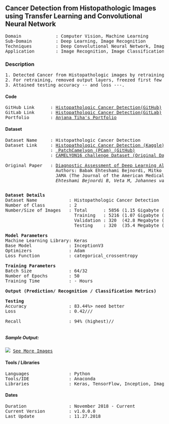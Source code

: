 ## Cancer Detection from Histopathologic Images using Transfer Learning and Convolutional Neural Network                                           
<pre>
Domain             : Computer Vision, Machine Learning
Sub-Domain         : Deep Learning, Image Recognition
Techniques         : Deep Convolutional Neural Network, ImageNet, Inception
Application        : Image Recognition, Image Classification, Medical Imaging
</pre>

### Description
<pre>
1. Detected Cancer from Histopathologic images by retraining pretrained model “InceptionV3” with 250000+ images of X-ray (6GB).
2. For retraining, removed output layers, freezed first few layers and Fine-tuned model for two new label classes (Cancer and Normal).
3. Attained testing accuracy -- and loss ---.
</pre>

#### Code
<pre>
GitHub Link      : <a href=https://github.com/anjanatiha/Histopathologic-Cancer-Detection>Histopathologic Cancer Detection(GitHub)</a>
GitLab Link      : <a href=https://gitlab.com/anjanatiha/Histopathologic-Cancer-Detection>Histopathologic Cancer Detection(GitLab)</a>
Portfolio        : <a href=https://anjanatiha.wixsite.com/website>Anjana Tiha's Portfolio</a>
</pre>

#### Dataset
<pre>
Dataset Name     : Histopathologic Cancer Detection
Dataset Link     : <a href=https://www.kaggle.com/c/histopathologic-cancer-detection>Histopathologic Cancer Detection (Kaggle)</a>
                 : <a href=https://github.com/basveeling/pcam> PatchCamelyon (PCam) (GitHub)</a>
                 : <a href=https://camelyon16.grand-challenge.org/Data/>CAMELYON16 challenge Dataset (Original Dataset)</a>
                 
Original Paper   : <a href=https://jamanetwork.com/journals/jama/fullarticle/2665774>Diagnostic Assessment of Deep Learning Algorithms for Detection of Lymph Node Metastases in Women With Breast Cancer </a> 
                   Authors: Babak Ehteshami Bejnordi, Mitko Veta, Paul Johannes van Diest 
                   JAMA (The Journal of the American Medical Association)
                   <cite>Ehteshami Bejnordi B, Veta M, Johannes van Diest P, et al. Diagnostic Assessment of Deep Learning Algorithms for Detection of Lymph Node Metastases in Women With Breast Cancer. JAMA. 2017;318(22):2199–2210. doi:10.1001/jama.2017.14585</cite>
                   </pre>

<pre>
<b>Dataset Details</b>
Dataset Name            : Histopathologic Cancer Detection
Number of Class         : 2
Number/Size of Images   : Total      : 5856 (1.15 Gigabyte (GB))
                          Training   : 5216 (1.07 Gigabyte (GB))
                          Validation : 320  (42.8 Megabyte (MB))
                          Testing    : 320  (35.4 Megabyte (MB))

<b>Model Parameters</b>
Machine Learning Library: Keras
Base Model              : InceptionV3
Optimizers              : Adam
Loss Function           : categorical_crossentropy

<b>Training Parameters</b>
Batch Size              : 64/32
Number of Epochs        : 50
Training Time           : - Hours

<b>Output (Prediction/ Recognition / Classification Metrics)</b>
<!--<b>Validation</b>-->
<b>Testing</b>
Accuracy                : 83.44%> need better
Loss                    : 0.42///
<!--Precision               : -->
Recall                  : 94% (highest)//
<!--Specificity             : -->
</pre>

##### Sample Output: 
<kbd>
<img src=https://github.com/anjanatiha/Histopathologic-Cancer-Detection/blob/master/demo/sample/sample.png>
</kbd>

<kbd>
<a href=https://github.com/anjanatiha/Histopathologic-Cancer-Detection/blob/master/demo/images/result.png>See More Images</a>
</kbd>

#### Tools / Libraries
<pre>
Languages               : Python
Tools/IDE               : Anaconda
Libraries               : Keras, TensorFlow, Inception, ImageNet
</pre>

#### Dates
<pre>
Duration                : November 2018 - Current
Current Version         : v1.0.0.0
Last Update             : 11.27.2018
</pre>
